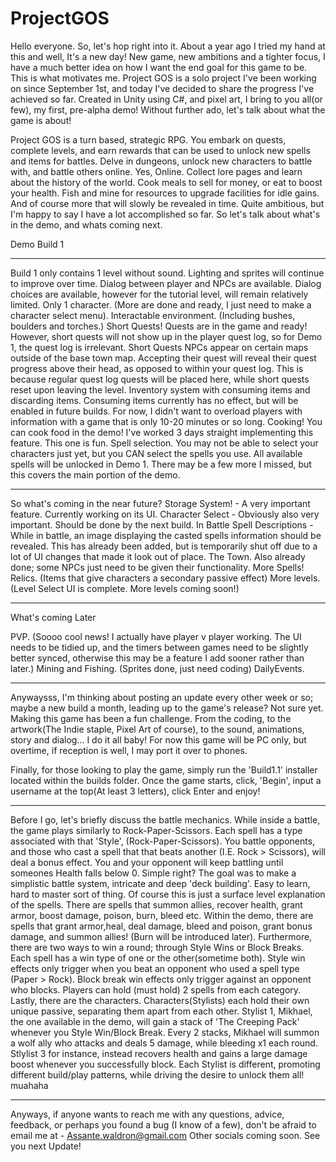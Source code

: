 # ProjectGOS


Hello everyone. So, let's hop right into it.
About a year ago I tried my hand at this and well, It's a new day!
New game, new ambitions and a tighter focus, I have a much better idea on how I want the end goal for this game to be. This is what motivates me.
Project GOS is a solo project I've been working on since September 1st, and today I've decided to share the progress I've achieved so far.
Created in Unity using C#, and pixel art, I bring to you all(or few), my first, pre-alpha demo!
Without further ado, let's talk about what the game is about!

Project GOS is a turn based, strategic RPG. You embark on quests, complete levels, and earn rewards that can be used to unlock new spells and items for battles.
Delve in dungeons, unlock new characters to battle with, and battle others online. Yes, Online.
Collect lore pages and learn about the history of the world. Cook meals to sell for money, or eat to boost your health. Fish and mine for resources to upgrade facilities for idle gains.
And of course more that will slowly be revealed in time. Quite ambitious, but I'm happy to say I have a lot accomplished so far. So let's talk about what's in the demo, and whats coming next.

Demo Build 1
___________________________________________________________________________________________________________________________________________________
Build 1 only contains 1 level without sound. Lighting and sprites will continue to improve over time. 
Dialog between player and NPCs are available. Dialog choices are available, however for the tutorial level, will remain relatively limited.
Only 1 character. (More are done and ready, I just need to make a character select menu).
Interactable environment. (Including bushes, boulders and torches.)
Short Quests! Quests are in the game and ready! However, short quests will not show up in the player quest log, so for Demo 1, the quest log is irrelevant.
Short Quests NPCs appear on certain maps outside of the base town map. Accepting their quest will reveal their quest progress above their head, as opposed to within your quest log.
This is because regular quest log quests will be placed here, while short quests reset upon leaving the level.
Inventory system with consuming items and discarding items. Consuming items currently has no effect, but will be enabled in future builds. For now, I didn't want to overload players with information with a game that is only 10-20 minutes or so long.
Cooking! You can cook food in the demo! I've worked 3 days straight implementing this feature. This one is fun.
Spell selection. You may not be able to select your characters just yet, but you CAN select the spells you use. All available spells will be unlocked in Demo 1.
There may be a few more I missed, but this covers the main portion of the demo.

_________________________________________________________________________________________________________________________________________________________________________________
So what's coming in the near future?
Storage System! - A very important feature. Currently working on its UI.
Character Select - Obviously also very important. Should be done by the next build.
In Battle Spell Descriptions - While in battle, an image displaying the casted spells information should be revealed. This has already been added, but is temporarily shut off due to a lot of UI changes that made it look out of place.
The Town. Also already done; some NPCs just need to be given their functionality.
More Spells!
Relics. (Items that give characters a secondary passive effect)
More levels. (Level Select UI is complete. More levels coming soon!)

_________________________________________________________________________________________________________________________________________________________________________________
What's coming Later


PVP. (Soooo cool news! I actually have player v player working. The UI needs to be tidied up, and the timers between games need to be slightly better synced, otherwise this may be a feature I add sooner rather than later.)
Mining and Fishing. (Sprites done, just need coding)
DailyEvents.
_________________________________________________________________________________________________________________________________________________________________________________
Anywaysss, I'm thinking about posting an update every other week or so; maybe a new build a month, leading up to the game's release?
Not sure yet.
Making this game has been a fun challenge.  From the coding, to the artwork(The Indie staple, Pixel Art of course), to the sound, animations, story and dialog... I do it all baby!
For now this game will be PC only, but overtime, if reception is well, I may port it over to phones.


Finally, for those looking to play the game, simply run the 'Build1.1' installer located within the builds folder. Once the game starts, click, 'Begin', input a username at the top(At least 3 letters), click Enter and enjoy!
_________________________________________________________________________________________________________________________________________________________________________________
Before I go, let's briefly discuss the battle mechanics.
While inside a battle, the game plays similarly to Rock-Paper-Scissors. Each spell has a type associated with that 'Style', (Rock-Paper-Scissors). You battle opponents, and those who cast a spell that that beats another (I.E. Rock > Scissors), will deal a bonus effect. You and your opponent will keep battling until someones Health falls below 0.
Simple right? 
The goal was to make a simplistic battle system, intricate and deep 'deck building'. Easy to learn, hard to master sort of thing.
Of course this is just a surface level explanation of the spells. There are spells that summon allies, recover health, grant armor, boost damage, poison, burn, bleed etc.
Within the demo, there are spells that grant armor,heal, deal damage, bleed and poison, grant bonus damage, and summon allies! (Burn will be introduced later).
Furthermore, there are two ways to win a round; through Style Wins or Block Breaks. Each spell has a win type of one or the other(sometime both).
Style win effects only trigger when you beat an opponent who used a spell type (Paper > Rock). Block break win effects only trigger against an opponent who blocks.
Players can hold (must hold) 2 spells from each category.
Lastly, there are the characters. Characters(Stylists) each hold their own unique passive, separating them apart from each other.
Stylist 1, Mikhael, the one available in the demo, will gain a stack of 'The Creeping Pack' whenever you Style Win/Block Break. Every 2 stacks, Mikhael will summon a wolf ally who attacks and deals 5 damage, while bleeding x1 each round.
Stlylist 3 for instance, instead recovers health and gains a large damage boost whenever you successfully block.
Each Stylist is different, promoting different build/play patterns, while driving the desire to unlock them all! muahaha
_________________________________________________________________________________________________________________________________________________________________________________
Anyways, if anyone wants to reach me with any questions, advice, feedback, or perhaps you found a bug (I know of a few), don't be afraid to email me at - Assante.waldron@gmail.com
Other socials coming soon.
See you next Update!
